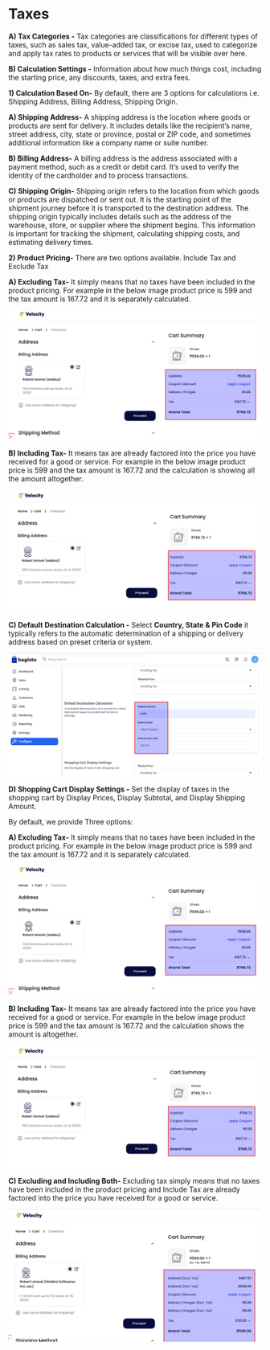 # Taxes

**A) Tax Categories -** Tax categories are classifications for different types of taxes, such as sales tax, value-added tax, or excise tax, used to categorize and apply tax rates to products or services that will be visible over here.

**B) Calculation Settings -** Information about how much things cost, including the starting price, any discounts, taxes, and extra fees.

**1) Calculation Based On-** By default, there are 3 options for calculations i.e. Shipping Address, Billing Address, Shipping Origin.

**A) Shipping Address-** A shipping address is the location where goods or products are sent for delivery. It includes details like the recipient’s name, street address, city, state or province, postal or ZIP code, and sometimes additional information like a company name or suite number.

**B) Billing Address-** A billing address is the address associated with a payment method, such as a credit or debit card. It’s used to verify the identity of the cardholder and to process transactions.

**C) Shipping Origin-** Shipping origin refers to the location from which goods or products are dispatched or sent out. It is the starting point of the shipment journey before it is transported to the destination address.
The shipping origin typically includes details such as the address of the warehouse, store, or supplier where the shipment begins.
This information is important for tracking the shipment, calculating shipping costs, and estimating delivery times.

**2) Product Pricing-** There are two options available. Include Tax and Exclude Tax

**A) Excluding Tax-** It simply means that no taxes have been included in the product pricing. For example in the below image product price is 599 and the tax amount is 167.72 and it is separately calculated.

![Email Settings](../../assets/2.3.0/images/configure/excludeTax.png)

**B) Including Tax-** It means tax are already factored into the price you have received for a good or service. For example in the below image product price is 599 and the tax amount is 167.72 and the calculation is showing all the amount altogether.

![Email Settings](../../assets/2.3.0/images/configure/includeTax.png)

**C) Default Destination Calculation -** Select **Country, State & Pin Code** it typically refers to the automatic determination of a shipping or delivery address based on preset criteria or system.

![Email Settings](../../assets/2.3.0/images/configure/destination.png)

**D) Shopping Cart Display Settings -** Set the display of taxes in the shopping cart by Display Prices, Display Subtotal, and Display Shipping Amount.

By default, we provide Three options:

**A) Excluding Tax-** It simply means that no taxes have been included in the product pricing. For example in the below image product price is 599 and the tax amount is 167.72 and it is separately calculated.

![Email Settings](../../assets/2.3.0/images/configure/excludeTax.png)

**B) Including Tax-** It means tax are already factored into the price you have received for a good or service. For example in the below image product price is 599 and the tax amount is 167.72 and the calculation shows the amount is altogether.

![Email Settings](../../assets/2.3.0/images/configure/includeTax.png)

**C) Excluding and Including Both-** Excluding tax simply means that no taxes have been included in the product pricing and Include Tax are already factored into the price you have received for a good or service.

![Email Settings](../../assets/2.3.0/images/configure/includeexcludeBoth.png)
